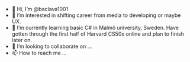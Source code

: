 - 👋 Hi, I’m @baclava1001
- 👀 I’m interested in shifting career from media to developing or maybe UX.
- 🌱 I’m currently learning basic C# in Malmö university, Sweden.
      Have gotten through the first half of Harvard CS50x online and plan to finish later on.
- 💞️ I’m looking to collaborate on ...
- 📫 How to reach me ...

<!---
baclava1001/baclava1001 is a ✨ special ✨ repository because its `README.md` (this file) appears on your GitHub profile.
You can click the Preview link to take a look at your changes.
--->
